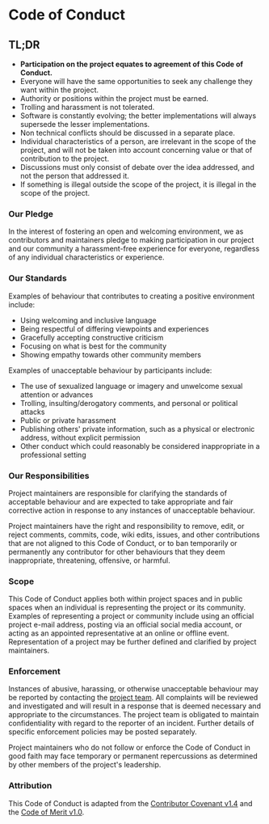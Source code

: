 # Code of Conduct

## TL;DR

* **Participation on the project equates to agreement of this Code of Conduct.**
* Everyone will have the same opportunities to seek any challenge they want within the project.
* Authority or positions within the project must be earned.
* Trolling and harassment is not tolerated.
* Software is constantly evolving; the better implementations will always supersede the lesser implementations.
* Non technical conflicts should be discussed in a separate place.
* Individual characteristics of a person, are irrelevant in the scope of the project, and will not be taken into account concerning value or that of contribution to the project.
* Discussions must only consist of debate over the idea addressed, and not the person that addressed it.
* If something is illegal outside the scope of the project, it is illegal in the scope of the project.

### Our Pledge

In the interest of fostering an open and welcoming environment, we as contributors and maintainers pledge to making participation in our project and our community a harassment-free experience for everyone, regardless of any individual characteristics or experience.

### Our Standards

Examples of behaviour that contributes to creating a positive environment include:

* Using welcoming and inclusive language
* Being respectful of differing viewpoints and experiences
* Gracefully accepting constructive criticism
* Focusing on what is best for the community
* Showing empathy towards other community members

Examples of unacceptable behaviour by participants include:

* The use of sexualized language or imagery and unwelcome sexual attention or advances
* Trolling, insulting/derogatory comments, and personal or political attacks
 * Public or private harassment
 * Publishing others' private information, such as a physical or electronic address, without explicit permission
*  Other conduct which could reasonably be considered inappropriate in a professional setting

### Our Responsibilities

Project maintainers are responsible for clarifying the standards of acceptable behaviour and are expected to take appropriate and fair corrective action in response to any instances of unacceptable behaviour.

Project maintainers have the right and responsibility to remove, edit, or reject comments, commits, code, wiki edits, issues, and other contributions that are not aligned to this Code of Conduct, or to ban temporarily or permanently any contributor for other behaviours that they deem inappropriate, threatening, offensive, or harmful.

### Scope

This Code of Conduct applies both within project spaces and in public spaces when an individual is representing the project or its community. Examples of representing a project or community include using an official project e-mail address, posting via an official social media account, or acting as an appointed representative at an online or offline event. Representation of a project may be further defined and clarified by project maintainers.

### Enforcement

Instances of abusive, harassing, or otherwise unacceptable behaviour may be reported by contacting the [project team](mailto:axvr@bitmessage.ch). All complaints will be reviewed and investigated and will result in a response that is deemed necessary and appropriate to the circumstances. The project team is obligated to maintain confidentiality with regard to the reporter of an incident. Further details of specific enforcement policies may be posted separately.

Project maintainers who do not follow or enforce the Code of Conduct in good faith may face temporary or permanent repercussions as determined by other members of the project's leadership.

### Attribution

This Code of Conduct is adapted from the [Contributor Covenant v1.4](http://contributor-covenant.org/version/1/4) and the [Code of Merit v1.0](http://code-of-merit.org/).
